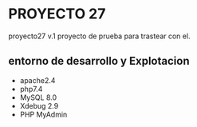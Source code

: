 # PROYECTO 27
proyecto27 v.1
proyecto de prueba para trastear con el.
## entorno de desarrollo y Explotacion
* apache2.4
* php7.4
* MySQL 8.0
* Xdebug 2.9
* PHP MyAdmin
